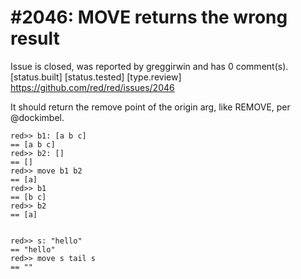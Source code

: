 
#2046: MOVE returns the wrong result
================================================================================
Issue is closed, was reported by greggirwin and has 0 comment(s).
[status.built] [status.tested] [type.review]
<https://github.com/red/red/issues/2046>

It should return the remove point of the origin arg, like REMOVE, per @dockimbel.

```
red>> b1: [a b c]
== [a b c]
red>> b2: []
== []
red>> move b1 b2
== [a]
red>> b1
== [b c]
red>> b2
== [a]


red>> s: "hello"
== "hello"
red>> move s tail s
== ""
```



